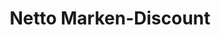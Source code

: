 ---
title: "Netto Marken-Discount"
url: /lichtenfels/netto-marken-discount-viktor-von-scheffel-strasse/
shop: Supermarkt
---